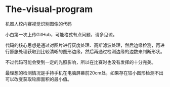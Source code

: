 # The-visual-program
机器人校内赛视觉识别图像的代码

小白第一次上传GitHub，可能格式有点问题，请多见谅。

代码的核心思想是通过对图片进行灰度处理、高斯滤波处理，然后边缘检测，再进行膨胀处理获取到比较清晰的图形边缘，然后再通过检测边缘的边数来判断形状。

不过代码可能会受到一定的光照影响，所以在比赛时也没有发挥的十分完美。

最理想的检测情况是手持手机在电脑屏幕前20cm处，如果存在较小图形检测不出可以改变获取轮廓面积的最小值。
